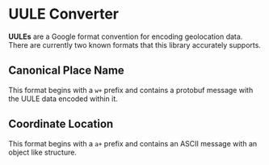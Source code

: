 # UULE Converter

**UULEs** are a Google format convention for encoding geolocation data. There are currently two known formats that this library accurately supports.

## Canonical Place Name
This format begins with a `w+` prefix and contains a protobuf message with the UULE data encoded within it.

## Coordinate Location
This format begins with a `a+` prefix and contains an ASCII message with an object like structure.
